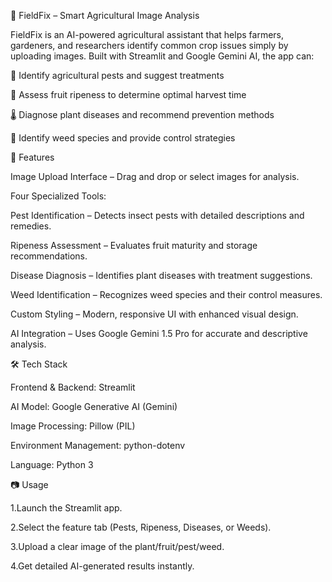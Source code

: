 🌱 FieldFix – Smart Agricultural Image Analysis

FieldFix is an AI-powered agricultural assistant that helps farmers, gardeners, and researchers identify common crop issues simply by uploading images. Built with Streamlit and Google Gemini AI, the app can:

🐛 Identify agricultural pests and suggest treatments

🍎 Assess fruit ripeness to determine optimal harvest time

🌡️ Diagnose plant diseases and recommend prevention methods

🌿 Identify weed species and provide control strategies

🚀 Features

Image Upload Interface – Drag and drop or select images for analysis.

Four Specialized Tools:

Pest Identification – Detects insect pests with detailed descriptions and remedies.

Ripeness Assessment – Evaluates fruit maturity and storage recommendations.

Disease Diagnosis – Identifies plant diseases with treatment suggestions.

Weed Identification – Recognizes weed species and their control measures.

Custom Styling – Modern, responsive UI with enhanced visual design.

AI Integration – Uses Google Gemini 1.5 Pro for accurate and descriptive analysis.

🛠️ Tech Stack

Frontend & Backend: Streamlit

AI Model: Google Generative AI (Gemini)

Image Processing: Pillow (PIL)

Environment Management: python-dotenv

Language: Python 3

📷 Usage

1.Launch the Streamlit app.

2.Select the feature tab (Pests, Ripeness, Diseases, or Weeds).

3.Upload a clear image of the plant/fruit/pest/weed.

4.Get detailed AI-generated results instantly.
